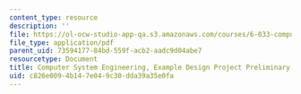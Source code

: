 ```yaml
---
content_type: resource
description: ''
file: https://ol-ocw-studio-app-qa.s3.amazonaws.com/courses/6-033-computer-system-engineering-spring-2018/c826e0094b147e049c30dda39a35e0fa_MIT6_033S18massrttc_dppr.pdf
file_type: application/pdf
parent_uid: 73594177-84bd-559f-acb2-aadc9d04abe7
resourcetype: Document
title: Computer System Engineering, Example Design Project Preliminary Report MASSRTTC
uid: c826e009-4b14-7e04-9c30-dda39a35e0fa
---
```

